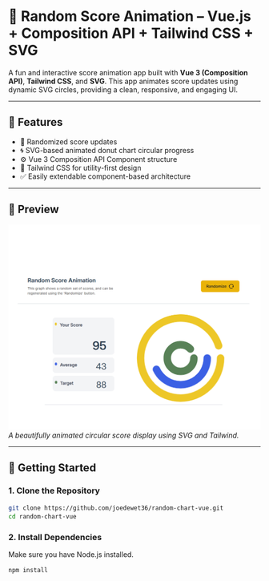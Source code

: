 # 🎯 Random Score Animation – Vue.js + Composition API + Tailwind CSS + SVG

A fun and interactive score animation app built with **Vue 3 (Composition API)**, **Tailwind CSS**, and **SVG**. This app animates score updates using dynamic SVG circles, providing a clean, responsive, and engaging UI.

---

## 🌟 Features

- 🎲 Randomized score updates  
- 🌀 SVG-based animated donut chart circular progress  
- ⚙️ Vue 3 Composition API Component structure  
- 🎨 Tailwind CSS for utility-first design  
- ✅ Easily extendable component-based architecture  

---

## 📸 Preview

![screenshot](./public/screen.png)  
*A beautifully animated circular score display using SVG and Tailwind.*

---

## 🚀 Getting Started

### 1. Clone the Repository

```bash
git clone https://github.com/joedewet36/random-chart-vue.git
cd random-chart-vue
```
### 2. Install Dependencies
Make sure you have Node.js installed.
```bash    
npm install
```

